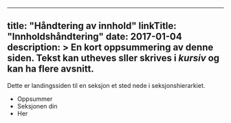 ______________________________________________________________________

## title: "Håndtering av innhold" linkTitle: "Innholdshåndtering" date: 2017-01-04 description: > En kort oppsummering av denne siden. Tekst kan **utheves** sller skrives i _kursiv_ og kan ha flere avsnitt.

Dette er landingssiden til en seksjon et sted nede i seksjonshierarkiet.

- Oppsummer
- Seksjonen din
- Her
